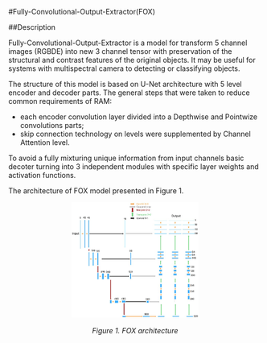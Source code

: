 #Fully-Convolutional-Output-Extractor(FOX)

##Description

Fully-Convolutional-Output-Extractor is a model for transform 5 channel images (RGBDE) into new 3 channel tensor with preservation of the structural and contrast features of the original objects. It may be useful for systems with multispectral camera to detecting or classifying objects.

The structure of this model is based on U-Net architecture with 5 level encoder and decoder parts. The general steps that were taken to reduce common requirements of RAM:
- each encoder convolution layer divided into a Depthwise and Pointwize convolutions parts;
- skip connection technology on levels were supplemented by Channel Attention level.

To avoid a fully mixturing unique information from input channels basic decoter turning into 3 independent modules with specific layer weights and activation functions.

The architecture of FOX model presented in Figure 1.


<div align="center">
  <img src="https://github.com/SaidSun/Fully-convolutional-Output-eXtractor/raw/main/images/Arch.jpg" alt="Альтернативный текст" width="50%">
  <p><em>Figure 1. FOX architecture</em></p>
</div>

